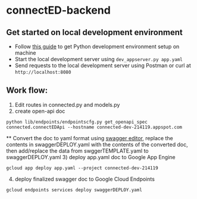 # connectED-backend

## Get started on local development environment
- Follow [this guide](https://cloud.google.com/python/setup) to get Python development environment setup on machine
- Start the local development server using
  `dev_appserver.py app.yaml`
- Send requests to the local development server using Postman or curl at `http://localhost:8080`

## Work flow:

1) Edit routes in connected.py and models.py
2) create open-api doc
  ```
  python lib/endpoints/endpointscfg.py get_openapi_spec connected.connectEDApi --hostname connected-dev-214119.appspot.com
  ```
  ** Convert the doc to yaml format using [swagger editor](https://editor.swagger.io/), replace the contents in swaggerDEPLOY.yaml with the contents of the converted doc, then add/replace the data from swggerTEMPLATE.yaml to swaggerDEPLOY.yaml
3) deploy app.yaml doc to Google App Engine
  ```
  gcloud app deploy app.yaml --project connected-dev-214119
  ```
4) deploy finalized swagger doc to Google Cloud Endpoints
  ```
  gcloud endpoints services deploy swaggerDEPLOY.yaml
  ```
